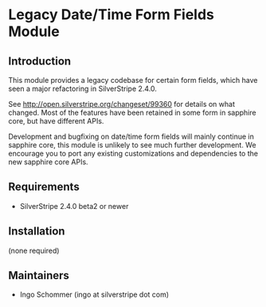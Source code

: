 # Legacy Date/Time Form Fields Module

## Introduction

This module provides a legacy codebase for certain form fields,
which have seen a major refactoring in SilverStripe 2.4.0.

See http://open.silverstripe.org/changeset/99360 for details on what changed.
Most of the features have been retained in some form in sapphire core,
but have different APIs. 

Development and bugfixing on date/time form fields will mainly continue in sapphire core,
this module is unlikely to see much further development. We encourage you to
port any existing customizations and dependencies to the new sapphire core APIs.

## Requirements

 * SilverStripe 2.4.0 beta2 or newer

## Installation

(none required)

## Maintainers

 * Ingo Schommer (ingo at silverstripe dot com)